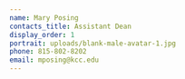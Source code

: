 ```yaml
---
name: Mary Posing
contacts_title: Assistant Dean
display_order: 1
portrait: uploads/blank-male-avatar-1.jpg
phone: 815-802-8202
email: mposing@kcc.edu
---
```

